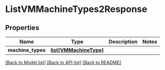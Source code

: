 # ListVMMachineTypes2Response

## Properties
Name | Type | Description | Notes
------------ | ------------- | ------------- | -------------
**machine_types** | [**list[VMMachineType]**](VMMachineType.md) |  | 

[[Back to Model list]](../README.md#documentation-for-models) [[Back to API list]](../README.md#documentation-for-api-endpoints) [[Back to README]](../README.md)


